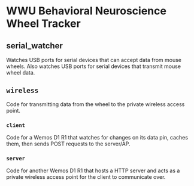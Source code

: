 # WWU Behavioral Neuroscience Wheel Tracker

## serial_watcher

Watches USB ports for serial devices that can accept data from mouse wheels.
Also watches USB ports for serial devices that transmit mouse wheel data.

## `wireless`

Code for transmitting data from the wheel to the private wireless access point.

### `client`

Code for a Wemos D1 R1 that watches for changes on its data pin, caches them, then sends POST requests to the server/AP.

### `server`

Code for another Wemos D1 R1 that hosts a HTTP server and acts as a private wireless access point for the client to communicate over.